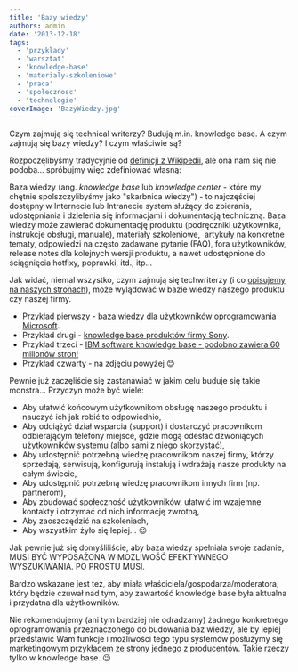 ```yaml
---
title: 'Bazy wiedzy'
authors: admin
date: '2013-12-18'
tags:
  - 'przyklady'
  - 'warsztat'
  - 'knowledge-base'
  - 'materialy-szkoleniowe'
  - 'praca'
  - 'spolecznosc'
  - 'technologie'
coverImage: 'BazyWiedzy.jpg'
---
```


Czym zajmują się technical writerzy? Budują m.in. knowledge base. A czym zajmują
się bazy wiedzy? I czym właściwie są?

<!--truncate-->

Rozpoczęlibyśmy tradycyjnie od
[definicji z Wikipedii](http://en.wikipedia.org/wiki/Knowledge_base), ale ona
nam się nie podoba... spróbujmy więc zdefiniować własną:

Baza wiedzy (ang. _knowledge base_ lub _knowledge center_ - które my chętnie
spolszczylibyśmy jako "skarbnica wiedzy") - to najczęściej dostępny w Internecie
lub Intranecie system służący do zbierania, udostępniania i dzielenia się
informacjami i dokumentacją techniczną. Baza wiedzy może zawierać dokumentację
produktu (podręczniki użytkownika, instrukcje obsługi, manuale), materiały
szkoleniowe,  artykuły na konkretne tematy, odpowiedzi na często zadawane
pytanie (FAQ), fora użytkowników, release notes dla kolejnych wersji produktu, a
nawet udostępnione do ściągnięcia hotfixy, poprawki, itd., itp...

Jak widać, niemal wszystko, czym zajmują się techwriterzy (i co
[opisujemy na naszych stronach](http://techwriter.pl/category/warsztat/przyklady/)),
może wylądować w bazie wiedzy naszego produktu czy naszej firmy.

- Przykład pierwszy -
  [baza wiedzy dla użytkowników oprogramowania Microsoft](http://support.microsoft.com)**.**
- Przykład drugi -
  [knowledge base produktów firmy Sony](https://www.servicesplus.sel.sony.com/sony-knowledge-base-search.aspx).
- Przykład trzeci -
  [IBM software knowledge base - podobno zawiera 60 milionów stron!](http://www-912.ibm.com/s_dir/slkbase.nsf/slkbase)
- Przykład czwarty - na zdjęciu powyżej 😊

Pewnie już zaczęliście się zastanawiać w jakim celu buduje się takie monstra...
Przyczyn może być wiele:

- Aby ułatwić końcowym użytkownikom obsługę naszego produktu i nauczyć ich jak
  robić to odpowiednio,
- Aby odciążyć dział wsparcia (support) i dostarczyć pracownikom odbierającym
  telefony miejsce, gdzie mogą odesłać dzwoniących użytkowników systemu (albo
  sami z niego skorzystać),
- Aby udostępnić potrzebną wiedzę pracownikom naszej firmy, którzy sprzedają,
  serwisują, konfigurują instalują i wdrażają nasze produkty na całym świecie,
- Aby udostępnić potrzebną wiedzę pracownikom innych firm (np. partnerom),
- Aby zbudować społeczność użytkowników, ułatwić im wzajemne kontakty i otrzymać
  od nich informację zwrotną,
- Aby zaoszczędzić na szkoleniach,
- Aby wszystkim żyło się lepiej... 😉

Jak pewnie już się domyśliliście, aby baza wiedzy spełniała swoje zadanie, MUSI
BYĆ WYPOSAŻONA W MOŻLIWOŚĆ EFEKTYWNEGO WYSZUKIWANIA. PO PROSTU MUSI.

Bardzo wskazane jest też, aby miała właściciela/gospodarza/moderatora, który
będzie czuwał nad tym, aby zawartość knowledge base była aktualna i przydatna
dla użytkowników.

Nie rekomendujemy (ani tym bardziej nie odradzamy) żadnego konkretnego
oprogramowania przeznaczonego do budowania baz wiedzy, ale by lepiej przedstawić
Wam funkcje i możliwości tego typu systemów posłużymy się
[marketingowym przykładem ze strony jednego z producentów](http://www.web-site-scripts.com/knowledge-management/feature-tour).
Takie rzeczy tylko w knowledge base. 😉
